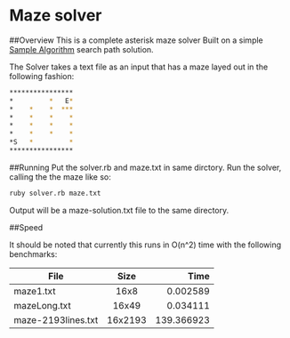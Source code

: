 # Maze solver

##Overview
This is a complete asterisk maze solver Built on a simple 
[Sample Algorithm][maze1] search path solution. 

[maze1]: https://en.wikipedia.org/wiki/Pathfinding

The Solver takes a text file as an input that has a maze layed out in the 
following fashion:

```sh
****************
*         *   E*
*    *    *  ***
*    *    *    *
*    *    *    *
*    *    *    *
*S   *         *
****************
```

##Running
Put the solver.rb and maze.txt in same dirctory. Run the solver, calling the
the maze like so:

```sh
ruby solver.rb maze.txt
```

Output will be a maze-solution.txt file to the same directory. 


##Speed 

It should be noted that currently this runs in O(n^2) time with the following
benchmarks:

| File               | Size    | Time       |
| ------------------ |:-------:| ----------:|
| maze1.txt          | 16x8    |   0.002589 |
| mazeLong.txt       | 16x49   |   0.034111 |
| maze-2193lines.txt | 16x2193 | 139.366923 |